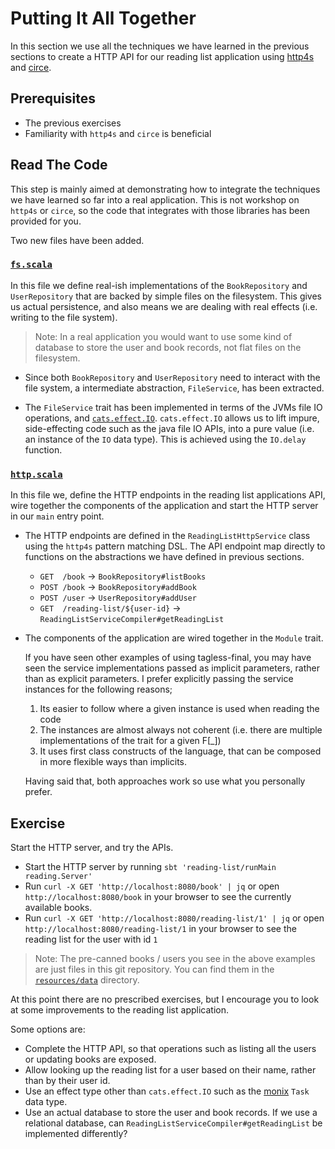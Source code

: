 # Putting It All Together

In this section we use all the techniques we have learned in the previous sections to create a HTTP API for
our reading list application using [http4s](https://http4s.org/) and [circe](https://circe.github.io/circe/).

## Prerequisites

- The previous exercises
- Familiarity with `http4s` and `circe` is beneficial

## Read The Code

This step is mainly aimed at demonstrating how to integrate the techniques we have learned so far into a real application.
This is not workshop on `http4s` or `circe`, so the code that integrates with those libraries has been provided for you.

Two new files have been added.

### [`fs.scala`](../reading-list/src/main/scala/reading/fs.scala)

In this file we define real-ish implementations of the `BookRepository` and `UserRepository` that
are backed by simple files on the filesystem. This gives us actual persistence, and also means we are
dealing with real effects (i.e. writing to the file system).

 > Note: In a real application you would want to use some kind of database to store the user and book records,
         not flat files on the filesystem.

- Since both `BookRepository` and `UserRepository` need to interact with the file system, a intermediate abstraction, `FileService`,
  has been extracted.

- The `FileService` trait has been implemented in terms of the JVMs file IO operations, and [`cats.effect.IO`](https://typelevel.org/cats-effect/datatypes/io.html).
  `cats.effect.IO` allows us to lift impure, side-effecting code such as the java file IO APIs, into a pure value (i.e. an instance
  of the `IO` data type). This is achieved using the `IO.delay` function.

### [`http.scala`](../reading-list/src/main/scala/reading/http.scala)

In this file we, define the HTTP endpoints in the reading list applications API, wire together the components of the application
and start the HTTP server in our `main` entry point.

- The HTTP endpoints are defined in the `ReadingListHttpService` class using the `http4s` pattern matching DSL.
  The API endpoint map directly to functions on the abstractions we have defined in previous sections.
  - `GET  /book` -> `BookRepository#listBooks`
  - `POST /book` -> `BookRepository#addBook`
  - `POST /user` -> `UserRepository#addUser`
  - `GET  /reading-list/${user-id}` -> `ReadingListServiceCompiler#getReadingList`

- The components of the application are wired together in the `Module` trait.
  
  If you have seen other examples of using tagless-final, you may have seen the service implementations
  passed as implicit parameters, rather than as explicit parameters. I prefer explicitly passing the service
  instances for the following reasons;
     1. Its easier to follow where a given instance is used when reading the code
     2. The instances are almost always not coherent (i.e. there are multiple implementations of the trait for a given F[_])
     3. It uses first class constructs of the language, that can be composed in more flexible ways than implicits.

  Having said that, both approaches work so use what you personally prefer.

## Exercise

Start the HTTP server, and try the APIs.
  - Start the HTTP server by running `sbt 'reading-list/runMain reading.Server'`
  - Run `curl -X GET 'http://localhost:8080/book' | jq` or open `http://localhost:8080/book` in your browser
    to see the currently available books.
  - Run `curl -X GET 'http://localhost:8080/reading-list/1' | jq` or open `http://localhost:8080/reading-list/1` in
    your browser to see the reading list for the user with id `1`

> Note: The pre-canned books / users you see in the above examples are just files in this git repository. You can find them
>       in the [`resources/data`](../reading-list/src/main/resources/data) directory.
    
At this point there are no prescribed exercises, but I encourage you to look at some improvements to the reading list application.

Some options are:

- Complete the HTTP API, so that operations such as listing all the users or updating books are exposed.
- Allow looking up the reading list for a user based on their name, rather than by their user id.
- Use an effect type other than `cats.effect.IO` such as the [monix](https://monix.io/) `Task` data type.
- Use an actual database to store the user and book records. If we use a relational database, can `ReadingListServiceCompiler#getReadingList` 
  be implemented differently?